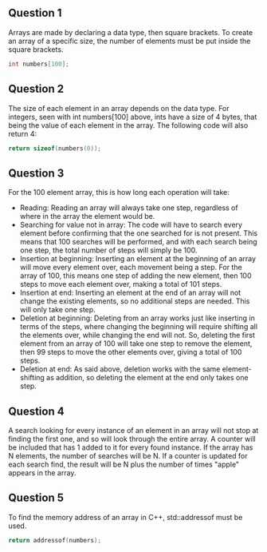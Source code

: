 ## Question 1

Arrays are made by declaring a data type, then square brackets. To create an array of a specific size, the number of elements must be put inside the square brackets.

```c++
int numbers[100];
```

## Question 2

The size of each element in an array depends on the data type. For integers, seen with int numbers[100] above, ints have a size of 4 bytes, that being the value of each element in the array. The following code will also return 4:

```c++
return sizeof(numbers(0));
```

## Question 3

For the 100 element array, this is how long each operation will take:

* Reading: Reading an array will always take one step, regardless of where in the array the element would be.
* Searching for value not in array: The code will have to search every element before confirming that the one searched for is not present. This means that 100 searches will be performed, and with each search being one step, the total number of steps will simply be 100.
* Insertion at beginning: Inserting an element at the beginning of an array will move every element over, each movement being a step. For the array of 100, this means one step of adding the new element, then 100 steps to move each element over, making a total of 101 steps.
* Insertion at end: Inserting an element at the end of an array will not change the existing elements, so no additional steps are needed. This will only take one step.
* Deletion at beginning: Deleting from an array works just like inserting in terms of the steps, where changing the beginning will require shifting all the elements over, while changing the end will not. So, deleting the first element from an array of 100 will take one step to remove the element, then 99 steps to move the other elements over, giving a total of 100 steps.
* Deletion at end: As said above, deletion works with the same element-shifting as addition, so deleting the element at the end only takes one step.

## Question 4

A search looking for every instance of an element in an array will not stop at finding the first one, and so will look through the entire array. A counter will be included that has 1 added to it for every found instance. If the array has N elements, the number of searches will be N. If a counter is updated for each search find, the result will be N plus the number of times "apple" appears in the array.

## Question 5

To find the memory address of an array in C++, std::addressof must be used.

```c++
return addressof(numbers);
```
